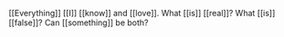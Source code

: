 [[Everything]] [[I]] [[know]] and [[love]]. What [[is]] [[real]]? What [[is]] [[false]]? Can [[something]] be both?
